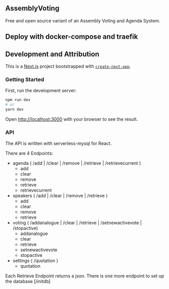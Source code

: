 ## AssemblyVoting

Free and open source variant of an Assembly Voting and Agenda System.

## Deploy with docker-compose and traefik

## Development and Attribution

This is a [Next.js](https://nextjs.org/) project bootstrapped with [`create-next-app`](https://github.com/vercel/next.js/tree/canary/packages/create-next-app).

### Getting Started

First, run the development server:

```bash
npm run dev
# or
yarn dev
```

Open [http://localhost:3000](http://localhost:3000) with your browser to see the result.

### API

The API is written with serverless-mysql for React.

There are 4 Endpoints:
- agenda ( /add | /clear | /remove | /retrieve | /retrievecurrent )
  - add
  - clear
  - remove
  - retrieve
  - retrievecurrent
- speakers ( /add | /clear | /remove | /retrieve )
  - add
  - clear
  - remove
  - retrieve
- voting ( /addanalogue | /clear | /retrieve | /setnewactivevote | /stopactive)
  - addanalogue
  - clear
  - retrieve
  - setnewactivevote
  - stopactive
- settings ( /quotation )
  - quotation

Each Retrieve Endpoint returns a json.
There is one more endpoint to set up the database [/initdb]

